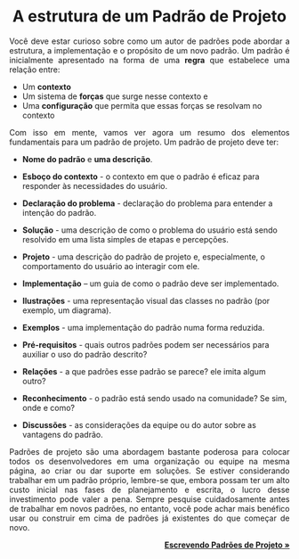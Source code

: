 <h1 align = "center">A estrutura de um Padrão de Projeto</h1>


<p align = "justify">Você deve estar curioso sobre como um autor de padrões pode abordar a estrutura, a implementação e o propósito de um novo padrão. Um padrão é inicialmente apresentado na forma de uma <b>regra</b> que estabelece uma relação entre:</p>

- Um **contexto**
- Um sistema de **forças** que surge nesse contexto e
- Uma **configuração** que permita que essas forças se resolvam no contexto

<p align = "justify">Com isso em mente, vamos ver agora um resumo dos elementos fundamentais para um padrão de projeto. Um padrão de projeto deve ter:</p>

- **Nome do padrão** e **uma descrição**.

- **Esboço do contexto** - o contexto em que o padrão é eficaz para responder às necessidades do usuário.

- **Declaração do problema** - declaração do problema para entender a intenção do padrão.

- **Solução** - uma descrição de como o problema do usuário está sendo resolvido em uma lista simples de etapas e percepções.

- **Projeto** - uma descrição do padrão de projeto e, especialmente, o comportamento do usuário ao interagir com ele.

- **Implementação** – um guia de como o padrão deve ser implementado.

- **Ilustrações** - uma representação visual das classes no padrão (por exemplo, um diagrama).

- **Exemplos** - uma implementação do padrão numa forma reduzida.

- **Pré-requisitos** - quais outros padrões podem ser necessários para auxiliar o uso do padrão descrito?

- **Relações** - a que padrões esse padrão se parece? ele imita algum outro?

- **Reconhecimento** - o padrão está sendo usado na comunidade? Se sim, onde e como?

- **Discussões** - as considerações da equipe ou do autor sobre as vantagens do padrão.

<p align = "justify">Padrões de projeto são uma abordagem bastante poderosa para colocar todos os desenvolvedores em uma organização ou equipe na mesma página, ao criar ou dar suporte em soluções. Se estiver considerando trabalhar em um padrão próprio, lembre-se que, embora possam ter um alto custo inicial nas fases de planejamento e escrita, o lucro desse investimento pode valer a pena. Sempre pesquise cuidadosamente antes de trabalhar em novos padrões, no entanto, você pode achar mais benéfico usar ou construir em cima de padrões já existentes do que começar de novo.</p>

<p align = "right"><a href="https://github.com/ranielcsar/essencial-js-padroes-de-projeto/blob/master/book/writingdesignpatterns.md"><b>Escrevendo Padrões de Projeto »</b></p>
